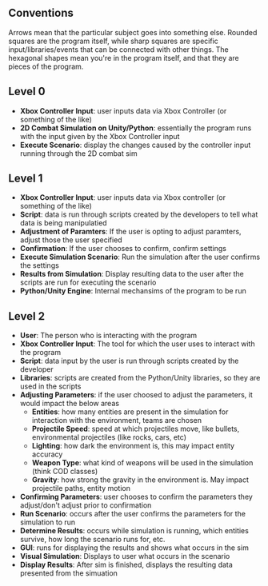 ## Conventions
Arrows mean that the particular subject goes into something else. Rounded squares are the program itself, while sharp squares are specific input/libraries/events that can be connected with other things. The hexagonal shapes mean you're in the program itself, and that they are pieces of the program.

## Level 0
* **Xbox Controller Input**: user inputs data via Xbox Controller (or something of the like)
* **2D Combat Simulation on Unity/Python**: essentially the program runs with the input given by the Xbox Controller input
* **Execute Scenario**: display the changes caused by the controller input running through the 2D combat sim

## Level 1
* **Xbox Controller Input**: user inputs data via Xbox controller (or something of the like)
* **Script**: data is run through scripts created by the developers to tell what data is being manipulatied
* **Adjustment of Paramters**: If the user is opting to adjust paramters, adjust those the user specified
* **Confirmation**: If the user chooses to confirm, confirm settings
* **Execute Simulation Scenario**: Run the simulation after the user confirms the settings
* **Results from Simulation**: Display resulting data to the user after the scripts are run for executing the scenario
* **Python/Unity Engine**: Internal mechansims of the program to be run

## Level 2
* **User**: The person who is interacting with the program
* **Xbox Controller Input**: The tool for which the user uses to interact with the program
* **Script**: data input by the user is run through scripts created by the developer
* **Libraries**: scripts are created from the Python/Unity libraries, so they are used in the scripts
* **Adjusting Parameters**: if the user choosed to adjust the parameters, it would impact the below areas
  * **Entities**: how many entities are present in the simulation for interaction with the environment, teams are chosen
  * **Projectile Speed**: speed at which projectiles move, like bullets, environmental projectiles (like rocks, cars, etc)
  * **Lighting**: how dark the environment is, this may impact entity accuracy
  * **Weapon Type**: what kind of weapons will be used in the simulation (think COD classes)
  * **Gravity**: how strong the gravity in the environment is. May impact projectile paths, entity motion
* **Confirming Parameters**: user chooses to confirm the parameters they adjust/don't adjust prior to confirmation
* **Run Scenario**: occurs after the user confirms the parameters for the simulation to run
* **Determine Results**: occurs while simulation is running, which entities survive, how long the scenario runs for, etc.
* **GUI**: runs for displaying the results and shows what occurs in the sim
* **Visual Simulation**: Displays to user what occurs in the scenario
* **Display Results**: After sim is finished, displays the resulting data presented from the simuation
